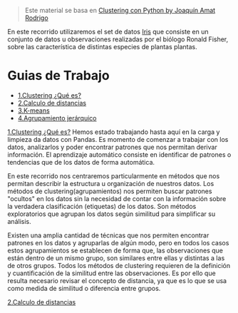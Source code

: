 > Este material se basa en [Clustering con Python by Joaquín Amat Rodrigo](https://www.cienciadedatos.net/documentos/py20-clustering-con-python.html) 

En este recorrido utilizaremos el set de datos [Iris](https://en.wikipedia.org/wiki/Iris_flower_data_set) que consiste en un conjunto de datos u observaciones realizadas por el biólogo Ronald Fisher, sobre las característica de distintas especies de plantas plantas.

# Guias de Trabajo
 * [1.Clustering ¿Qué es?](#1-Intro)
 * [2.Calculo de distancias](#2-distancia)
 * [3.K-means](#3-kmeans)
 * [4.Agrupamiento jerárquico](#4-agrupamiento)

[1.Clustering ¿Qué es?](#1-Intro)
Hemos estado trabajando hasta aquí en la carga y limpieza da datos con Pandas. Es momento de comenzar a trabajar con los datos, analizarlos y poder encontrar patrones que nos permitan derivar información. El aprendizaje automático consiste en identificar de patrones o tendencias que de los datos de forma automática.

En este recorrido nos centraremos particularmente en métodos que nos permitan describir la estructura u organización de nuestros datos. Los métodos de clustering(agrupamientos) nos permiten buscar patrones "ocultos" en los datos sin la necesidad de contar con la información sobre la verdadera clasificación (etiquetas) de los datos. Son métodos exploratorios que agrupan los datos según similitud para simplificar su análisis.

Existen una amplia cantidad de técnicas que nos permiten encontrar patrones en los datos y agruparlas de algún modo, pero en todos los casos estos agrupamientos se establecen de forma que, las observaciones que están dentro de un mismo grupo, son similares entre ellas y distintas a las de otros grupos. Todos los métodos de clustering requieren de la definición y cuantificación de la similitud entre las observaciones. Es por ello que resulta necesario revisar el concepto de distancia, ya que es lo que se usa como medida de similitud o diferencia entre grupos.

[2.Calculo de distancias](#2-distancia)
